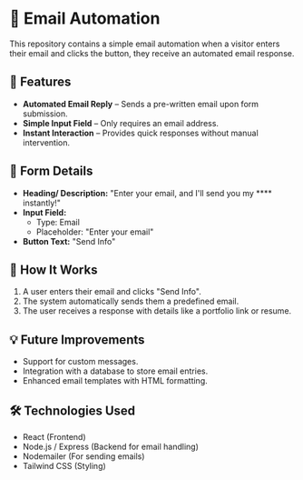 # 📧 Email Automation

This repository contains a simple email automation when a visitor enters their email and clicks the button, they receive an automated email response.

## 🚀 Features

- **Automated Email Reply** – Sends a pre-written email upon form submission.
- **Simple Input Field** – Only requires an email address.
- **Instant Interaction** – Provides quick responses without manual intervention.

## 📜 Form Details

- **Heading/ Description:** "Enter your email, and I'll send you my \*\*\*\* instantly!"
- **Input Field:**
  - Type: Email
  - Placeholder: "Enter your email"
- **Button Text:** "Send Info"

## 📩 How It Works

1. A user enters their email and clicks "Send Info".
2. The system automatically sends them a predefined email.
3. The user receives a response with details like a portfolio link or resume.

## 💡 Future Improvements

- Support for custom messages.
- Integration with a database to store email entries.
- Enhanced email templates with HTML formatting.

## 🛠️ Technologies Used

- React (Frontend)
- Node.js / Express (Backend for email handling)
- Nodemailer (For sending emails)
- Tailwind CSS (Styling)

